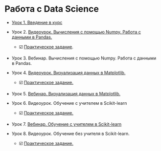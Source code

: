 # Работа с  Data Science

- [Урок 1. Введение в курс](https://github.com/Rusta12/Data_Science/tree/master/DZ_0)

- Урок 2. [Видеоурок. Вычисления с помощью Numpy. Работа с данными в Pandas.](https://github.com/Rusta12/Data_Science/blob/master/Lesson%202/1.%20%D0%92%D1%8B%D1%87%D0%B8%D1%81%D0%BB%D0%B5%D0%BD%D0%B8%D1%8F%20%D1%81%20%D0%BF%D0%BE%D0%BC%D0%BE%D1%89%D1%8C%D1%8E%20Numpy.ipynb)
    - :ballot_box_with_check: [Практическое задание](https://github.com/Rusta12/Data_Science/blob/master/Lesson%202/DZ2_DataScience.ipynb).
- Урок 3. Вебинар. Вычисления с помощью Numpy. Работа с данными в Pandas.
- Урок 4. [Видеоурок. Визуализация данных в Matplotlib.](https://github.com/Rusta12/Data_Science/blob/master/Lesson%204/4-1.ipynb)
    - :ballot_box_with_check: [Практическое задание.](https://github.com/Rusta12/Data_Science/blob/master/Lesson%204/DZ4.ipynb)
- Урок 5. [Вебинар. Визуализация данных в Matplotlib.](https://github.com/Rusta12/Data_Science/blob/master/Lesson%205/Web03_done.ipynb)
- Урок 6. Видеоурок. Обучение с учителем в Scikit-learn
    - :ballot_box_with_check: [Практическое задание.](https://github.com/Rusta12/Data_Science/blob/master/Lesson%206/6.ipynb)
- Урок 7. [Вебинар. Обучение с учителем в Scikit-learn](https://github.com/Rusta12/Data_Science/blob/master/Lesson%207/Web04_done.ipynb)
- Урок 8. Видеоурок. Обучение без учителя в Scikit-learn.
    - :ballot_box_with_check: [Практическое задание.](https://github.com/Rusta12/Data_Science/blob/master/Lesson%208/8-2.ipynb)
